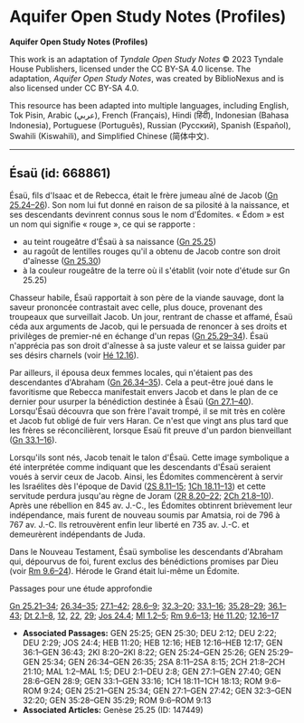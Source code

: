 # Aquifer Open Study Notes (Profiles)

**Aquifer Open Study Notes (Profiles)**

This work is an adaptation of *Tyndale Open Study Notes* © 2023 Tyndale House Publishers, licensed under the CC BY\-SA 4\.0 license. The adaptation, *Aquifer Open Study Notes*, was created by BiblioNexus and is also licensed under CC BY\-SA 4\.0\.

This resource has been adapted into multiple languages, including English, Tok Pisin, Arabic (عربي), French (Français), Hindi (हिंदी), Indonesian (Bahasa Indonesia), Portuguese (Português), Russian (Русский), Spanish (Español), Swahili (Kiswahili), and Simplified Chinese (简体中文).



--------------------------------

## Ésaü (id: 668861)

Ésaü, fils d'Isaac et de Rebecca, était le frère jumeau aîné de Jacob ([Gn 25\.24–26](https://ref.ly/Gen25:24-Gen25:26)). Son nom lui fut donné en raison de sa pilosité à la naissance, et ses descendants devinrent connus sous le nom d'Édomites. « Édom » est un nom qui signifie « rouge », ce qui se rapporte :

* au teint rougeâtre d'Ésaü à sa naissance ([Gn 25\.25](https://ref.ly/Gen25:25))
* au ragoût de lentilles rouges qu'il a obtenu de Jacob contre son droit d'aînesse ([Gn 25\.30](https://ref.ly/Gen25:30))
* à la couleur rougeâtre de la terre où il s'établit (voir note d'étude sur Gn 25\.25)

Chasseur habile, Ésaü rapportait à son père de la viande sauvage, dont la saveur prononcée contrastait avec celle, plus douce, provenant des troupeaux que surveillait Jacob. Un jour, rentrant de chasse et affamé, Ésaü céda aux arguments de Jacob, qui le persuada de renoncer à ses droits et privilèges de premier\-né en échange d'un repas ([Gn 25\.29–34](https://ref.ly/Gen25:29-Gen25:34)). Ésaü n'apprécia pas son droit d'aînesse à sa juste valeur et se laissa guider par ses désirs charnels (voir [Hé 12\.16](https://ref.ly/Heb12:16)).

Par ailleurs, il épousa deux femmes locales, qui n'étaient pas des descendantes d'Abraham ([Gn 26\.34–35](https://ref.ly/Gen26:34-Gen26:35)). Cela a peut\-être joué dans le favoritisme que Rebecca manifestait envers Jacob et dans le plan de ce dernier pour usurper la bénédiction destinée à Ésaü ([Gn 27\.1–40](https://ref.ly/Gen27:1-Gen27:40)). Lorsqu'Ésaü découvra que son frère l'avait trompé, il se mit très en colère et Jacob fut obligé de fuir vers Haran. Ce n'est que vingt ans plus tard que les frères se réconcilièrent, lorsque Esaü fit preuve d'un pardon bienveillant ([Gn 33\.1–16](https://ref.ly/Gen33:1-Gen33:16)).

Lorsqu'ils sont nés, Jacob tenait le talon d'Ésaü. Cette image symbolique a été interprétée comme indiquant que les descendants d'Ésaü seraient voués à servir ceux de Jacob. Ainsi, les Édomites commencèrent à servir les Israélites dès l'époque de David ([2S 8\.11–15](https://ref.ly/2Sam8:11-2Sam8:15); [1Ch 18\.11–13](https://ref.ly/1Chr18:11-1Chr18:13)) et cette servitude perdura jusqu'au règne de Joram ([2R 8\.20–22](https://ref.ly/2Kgs8:20-2Kgs8:22); [2Ch 21\.8–10](https://ref.ly/2Chr21:8-2Chr21:10)). Après une rébellion en 845 av. J.\-C., les Édomites obtinrent brièvement leur indépendance, mais furent de nouveau soumis par Amatsia, roi de 796 à 767 av. J.\-C. Ils retrouvèrent enfin leur liberté en 735 av. J.\-C. et demeurèrent indépendants de Juda.

Dans le Nouveau Testament, Ésaü symbolise les descendants d'Abraham qui, dépourvus de foi, furent exclus des bénédictions promises par Dieu (voir [Rm 9\.6–24](https://ref.ly/Rom9:6-Rom9:24)). Hérode le Grand était lui\-même un Édomite.

Passages pour une étude approfondie

[Gn 25\.21–34](https://ref.ly/Gen25:21-Gen25:34); [26\.34–35](https://ref.ly/Gen26:34-Gen26:35); [27\.1–42](https://ref.ly/Gen27:1-Gen27:42); [28\.6–9](https://ref.ly/Gen28:6-Gen28:9); [32\.3–20](https://ref.ly/Gen32:3-Gen32:20); [33\.1–16](https://ref.ly/Gen33:1-Gen33:16); [35\.28–29](https://ref.ly/Gen35:28-Gen35:29); [36\.1–43](https://ref.ly/Gen36:1-Gen36:43); [Dt 2\.1–8](https://ref.ly/Deut2:1-Deut2:8), [12](https://ref.ly/Deut2:12), [22](https://ref.ly/Deut2:22), [29](https://ref.ly/Deut2:29); [Jos 24\.4](https://ref.ly/Josh24:4); [Ml 1\.2–5](https://ref.ly/Mal1:2-Mal1:5); [Rm 9\.6–13](https://ref.ly/Rom9:6-Rom9:13); [Hé 11\.20](https://ref.ly/Heb11:20); [12\.16–17](https://ref.ly/Heb12:16-Heb12:17)

* **Associated Passages:** GEN 25:25; GEN 25:30; DEU 2:12; DEU 2:22; DEU 2:29; JOS 24:4; HEB 11:20; HEB 12:16; HEB 12:16–HEB 12:17; GEN 36:1–GEN 36:43; 2KI 8:20–2KI 8:22; GEN 25:24–GEN 25:26; GEN 25:29–GEN 25:34; GEN 26:34–GEN 26:35; 2SA 8:11–2SA 8:15; 2CH 21:8–2CH 21:10; MAL 1:2–MAL 1:5; DEU 2:1–DEU 2:8; GEN 27:1–GEN 27:40; GEN 28:6–GEN 28:9; GEN 33:1–GEN 33:16; 1CH 18:11–1CH 18:13; ROM 9:6–ROM 9:24; GEN 25:21–GEN 25:34; GEN 27:1–GEN 27:42; GEN 32:3–GEN 32:20; GEN 35:28–GEN 35:29; ROM 9:6–ROM 9:13
* **Associated Articles:** Genèse 25.25 (ID: 147449)


